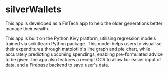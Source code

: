 # silverWallets
 This app is developed as a FinTech app to help the older generations better manage their wealth. 

This app is built on the Python Kivy platform, utilising regression models trained via scikitlearn Python package.
This model helps users to visuallise their expenditures through matplotlib's line graph and pie chart, while accurately predicting upcoming spendings, enabling pre-formulated advice to be given
The app also features a receipt OCR to allow for easier input of data, and a Firebase backend to save user's data.
